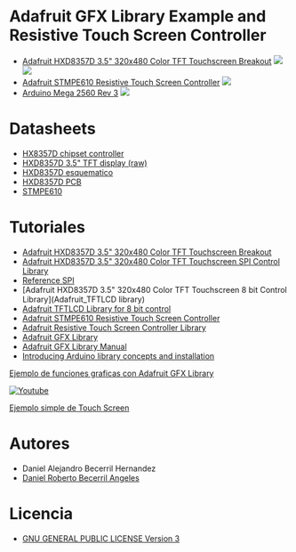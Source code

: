 # Adafruit GFX Library Example and Resistive Touch Screen Controller

- [Adafruit HXD8357D 3.5" 320x480 Color TFT Touchscreen Breakout](https://learn.adafruit.com/adafruit-3-5-color-320x480-tft-touchscreen-breakout/overview)
![](https://learn.adafruit.com/system/assets/assets/000/018/882/medium800/adafruit_products_2050_kit_ORIG.jpg?1408384817)
![](https://learn.adafruit.com/system/assets/assets/000/018/885/medium800/adafruit_products_sidew.jpg?1408384942)
- [Adafruit STMPE610 Resistive Touch Screen Controller](https://www.adafruit.com/products/1571)
![](https://www.adafruit.com/images/970x728/1571-00.jpg)
- [Arduino Mega 2560 Rev 3](https://www.arduino.cc/en/Main/arduinoBoardMega2560)
![](https://www.arduino.cc/en/uploads/Main/ArduinoMega2560_R3_Fronte.jpg)

# Datasheets

- [HX8357D chipset controller](http://www.adafruit.com/datasheets/HX8357-D_DS_April2012.pdf)
- [HXD8357D 3.5" TFT display (raw)](http://www.adafruit.com/datasheets/Adafruit35inTFT.pdf)
- [HXD8357D esquematico](https://learn.adafruit.com/assets/18889)
- [HXD8357D PCB](https://learn.adafruit.com/assets/18891)
- [STMPE610](http://www.adafruit.com/datasheets/STMPE610.pdf)

# Tutoriales

- [Adafruit HXD8357D 3.5" 320x480 Color TFT Touchscreen Breakout](https://learn.adafruit.com/adafruit-3-5-color-320x480-tft-touchscreen-breakout/overview)
- [Adafruit HXD8357D 3.5" 320x480 Color TFT Touchscreen SPI Control Library](https://github.com/adafruit/Adafruit_HX8357_Library)
- [Reference SPI](https://www.arduino.cc/en/Reference/SPI)
- [Adafruit HXD8357D 3.5" 320x480 Color TFT Touchscreen 8 bit Control Library](Adafruit_TFTLCD library)
- [Adafruit TFTLCD Library for 8 bit control](https://github.com/adafruit/TFTLCD-Library)
- [Adafruit STMPE610 Resistive Touch Screen Controller](https://learn.adafruit.com/adafruit-2-8-tft-touch-shield-v2)
- [Adafruit Resistive Touch Screen Controller Library](https://github.com/adafruit/Touch-Screen-Library)
- [Adafruit GFX Library](https://github.com/adafruit/Adafruit-GFX-Library)
- [Adafruit GFX Library Manual](https://learn.adafruit.com/downloads/pdf/adafruit-gfx-graphics-library.pdf)
- [Introducing Arduino library concepts and installation](http://learn.adafruit.com/adafruit-all-about-arduino-libraries-install-use)

[Ejemplo de funciones graficas con Adafruit GFX Library](https://github.com/daniel3514/Adafruit-GFX-Library-Example-and-Resistive-Touch-Screen-Controller/tree/master/Examples/Grafics%20functions%20Tests)

[![Youtube](https://github.com/daniel3514/Adafruit-GFX-Library-Example-and-Resistive-Touch-Screen-Controller/blob/master/Examples/Grafics%20functions%20Tests/video.JPG)](https://www.youtube.com/watch?v=Y8XBOiMS-KI)

[Ejemplo simple de Touch Screen](https://github.com/daniel3514/Adafruit-GFX-Library-Example-and-Resistive-Touch-Screen-Controller/tree/master/Examples/Touch%20simple%20Test)

# Autores
- Daniel Alejandro Becerril Hernandez
- [Daniel Roberto Becerril Angeles](mailto:daniel3514@gmal.com)

# Licencia
- [GNU GENERAL PUBLIC LICENSE Version 3](https://github.com/daniel3514/Adafruit-GFX-Library-Example-Arduino-Mega-HXD8357D-and-STMPE610/blob/master/LICENSE)


